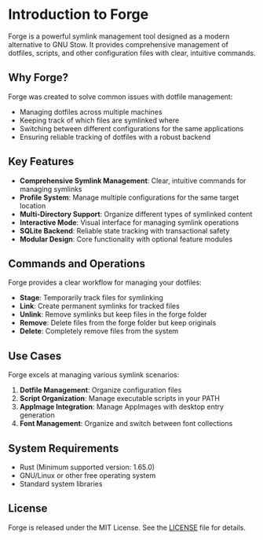 # Introduction to Forge

Forge is a powerful symlink management tool designed as a modern alternative to GNU Stow. It provides comprehensive management of dotfiles, scripts, and other configuration files with clear, intuitive commands.

## Why Forge?

Forge was created to solve common issues with dotfile management:

- Managing dotfiles across multiple machines
- Keeping track of which files are symlinked where
- Switching between different configurations for the same applications
- Ensuring reliable tracking of dotfiles with a robust backend

## Key Features

- **Comprehensive Symlink Management**: Clear, intuitive commands for managing symlinks
- **Profile System**: Manage multiple configurations for the same target location
- **Multi-Directory Support**: Organize different types of symlinked content
- **Interactive Mode**: Visual interface for managing symlink operations
- **SQLite Backend**: Reliable state tracking with transactional safety
- **Modular Design**: Core functionality with optional feature modules

## Commands and Operations

Forge provides a clear workflow for managing your dotfiles:

- **Stage**: Temporarily track files for symlinking
- **Link**: Create permanent symlinks for tracked files
- **Unlink**: Remove symlinks but keep files in the forge folder
- **Remove**: Delete files from the forge folder but keep originals
- **Delete**: Completely remove files from the system

## Use Cases

Forge excels at managing various symlink scenarios:

1. **Dotfile Management**: Organize configuration files
2. **Script Organization**: Manage executable scripts in your PATH
3. **AppImage Integration**: Manage AppImages with desktop entry generation
4. **Font Management**: Organize and switch between font collections

## System Requirements

- Rust (Minimum supported version: 1.65.0)
- GNU/Linux or other free operating system
- Standard system libraries

## License

Forge is released under the MIT License. See the [LICENSE](https://github.com/jwliles/rust-forge/blob/main/LICENSE) file for details.
